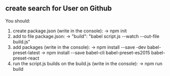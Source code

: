 create search for User on Github
-----------------------------------------------------------------------------------------------------------------------------
You should:
1. create package.json (write in the console):
-> npm init
2. add to file package.json:
-> "build": "babel script.js --watch --out-file build.js"
3. add packages (write in the console):
-> npm install --save -dev babel-preset-latest
-> npm install --save babel-cli babel-preset-es2015 babel-preset-react
4. run the script.js builds on the build.js (write in the console):
-> npm run build
